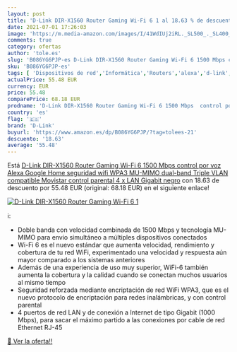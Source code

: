 ```yaml
---
layout: post
title: 'D-Link DIR-X1560 Router Gaming Wi-Fi 6 1 al 18.63 % de descuento'
date: 2021-07-01 17:26:03
image: 'https://m.media-amazon.com/images/I/41WdIUj2iRL._SL500_._SL400_.jpg'
comments: true
category: ofertas
author: 'tole.es'
slug: 'B086YG6PJP-es D-Link DIR-X1560 Router Gaming Wi-Fi 6 1500 Mbps control...'
sku: 'B086YG6PJP-es'
tags: [ 'Dispositivos de red','Informática','Routers','alexa','d-link','google','home', ]
actualPrice: 55.48 EUR
currency: EUR
price: 55.48
comparePrice: 68.18 EUR
prodname: 'D-Link DIR-X1560 Router Gaming Wi-Fi 6 1500 Mbps  control por voz Alexa  Google Home  seguridad wifi WPA3  MU-MIMO  dual-band  Triple VLAN compatible Movistar  control parental  4 x LAN Gigabit  negro'
country: 'es'
flag: '🇪🇸'
brand: 'D-Link'
buyurl: 'https://www.amazon.es/dp/B086YG6PJP/?tag=tolees-21'
descuento: '18.63'
average: '55.48'
---
```


Está [D-Link DIR-X1560 Router Gaming Wi-Fi 6 1500 Mbps  control por voz Alexa  Google Home  seguridad wifi WPA3  MU-MIMO  dual-band  Triple VLAN compatible Movistar  control parental  4 x LAN Gigabit  negro](https://www.amazon.es/dp/B086YG6PJP/?tag=tolees-21) con 18.63 de descuento por 55.48 EUR (original: 68.18 EUR) en el siguiente enlace!

[![D-Link DIR-X1560 Router Gaming Wi-Fi 6 1](https://m.media-amazon.com/images/I/41WdIUj2iRL._SL500_._SL400_.jpg)](https://www.amazon.es/dp/B086YG6PJP/?tag=tolees-21)

ℹ️:

- Doble banda con velocidad combinada de 1500 Mbps y tecnología MU-MIMO para envio simultáneo a múltiples dispositivos conectados
- Wi-Fi 6 es el nuevo estándar que aumenta velocidad, rendimiento y cobertura de tu red WiFi, experimentado una velocidad y respuesta aún mayor comparado a los sistemas anteriores
- Además de una experiencia de uso muy superior, WiFi-6 también aumenta la cobertura y la calidad cuando se conectan muchos usuarios al mismo tiempo
- Seguridad reforzada mediante encriptación de red WiFi WPA3, que es el nuevo protocolo de encriptación para redes inalámbricas, y con control parental
- 4 puertos de red LAN y de conexión a Internet de tipo Gigabit (1000 Mbps), para sacar el máximo partido a las conexiones por cable de red Ethernet RJ-45

[🛒 Ver la oferta!!](https://www.amazon.es/dp/B086YG6PJP/?tag=tolees-21)
